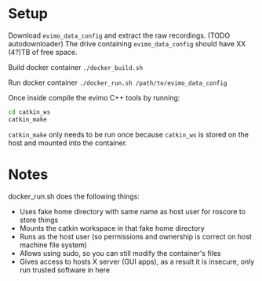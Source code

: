 # Setup
Download `evimo_data_config` and extract the raw recordings. (TODO autodownloader)
The drive containing `evimo_data_config` should have XX (4?)TB of free space.

Build docker container
`./docker_build.sh`

Run docker container
`./docker_run.sh /path/to/evimo_data_config`

Once inside compile the evimo C++ tools by running:
```bash
cd catkin_ws
catkin_make
```

`catkin_make` only needs to be run once because `catkin_ws` is stored on the host and mounted into the container.

# Notes
docker_run.sh does the following things:
* Uses fake home directory with same name as host user for roscore to store things
* Mounts the catkin workspace in that fake home directory
* Runs as the host user (so permissions and ownership is correct on host machine file system)
* Allows using sudo, so you can still modify the container's files
* Gives access to hosts X server (GUI apps), as a result it is insecure, only run trusted software in here

